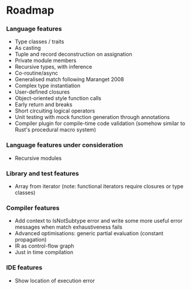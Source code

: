 # Roadmap

### Language features

- Type classes / traits
- As casting
- Tuple and record deconstruction on assignation
- Private module members
- Recursive types, with inference
- Co-routine/async
- Generalised match following Maranget 2008
- Complex type instantiation
- User-defined closures
- Object-oriented style function calls
- Early return and breaks
- Short circuiting logical operators
- Unit testing with mock function generation through annotations
- Compiler plugin for compile-time code validation (somehow similar to Rust's procedural macro system)

### Language features under consideration

- Recursive modules

### Library and test features

- Array from iterator (note: functional iterators require closures or type classes)

### Compiler features

- Add context to IsNotSubtype error and write some more useful error messages when match exhaustiveness fails
- Advanced optimisations: generic partial evaluation (constant propagation)
- IR as control-flow graph
- Just in time compilation

### IDE features

- Show location of execution error
